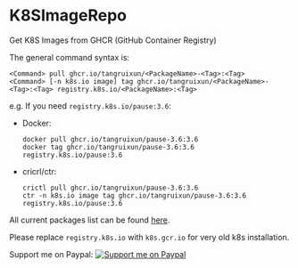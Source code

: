 # K8SImageRepo

Get K8S Images from GHCR (GitHub Container Registry)

The general command syntax is:

    <Command> pull ghcr.io/tangruixun/<PackageName>-<Tag>:<Tag>
    <Command> [-n k8s.io image] tag ghcr.io/tangruixun/<PackageName>-<Tag>:<Tag> registry.k8s.io/<PackageName>:<Tag>

e.g. If you need `registry.k8s.io/pause:3.6`:

- Docker:

      docker pull ghcr.io/tangruixun/pause-3.6:3.6
      docker tag ghcr.io/tangruixun/pause-3.6:3.6 registry.k8s.io/pause:3.6

- cricrl/ctr:

      crictl pull ghcr.io/tangruixun/pause-3.6:3.6
      ctr -n k8s.io image tag ghcr.io/tangruixun/pause-3.6:3.6 registry.k8s.io/pause:3.6

All current packages list can be found [here](https://github.com/users/tangruixun/packages?repo_name=K8SImageRepo).

Please replace `registry.k8s.io` with `k8s.gcr.io` for very old k8s installation.

Support me on Paypal: [![Support me on Paypal](https://www.paypalobjects.com/paypal-ui/logos/svg/paypal-color.svg)](https://paypal.me/tangruixun?country.x=C2&locale.x=en_US)
